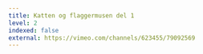 ```yaml
---
title: Katten og flaggermusen del 1
level: 2
indexed: false
external: https://vimeo.com/channels/623455/79092569
---
```

